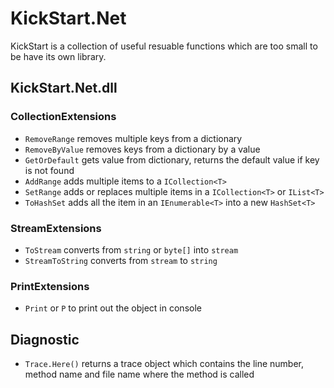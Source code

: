 # KickStart.Net

KickStart is a collection of useful resuable functions which are too small to be have its own library.

## KickStart.Net.dll

### CollectionExtensions
* `RemoveRange` removes multiple keys from a dictionary
* `RemoveByValue` removes keys from a dictionary by a value
* `GetOrDefault` gets value from dictionary, returns the default value if key is not found
* `AddRange` adds multiple items to a `ICollection<T>`
* `SetRange` adds or replaces multiple items in a `ICollection<T>` or `IList<T>`
* `ToHashSet` adds all the item in an `IEnumerable<T>` into a new `HashSet<T>`

### StreamExtensions
* `ToStream` converts from `string` or `byte[]` into `stream`
* `StreamToString` converts from `stream` to `string`

### PrintExtensions
* `Print` or `P` to print out the object in console

## Diagnostic
* `Trace.Here()` returns a trace object which contains the line number, method name and file name where the method is called
